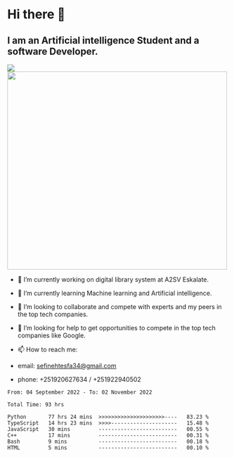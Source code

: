 # Hi there 👋
## I am an Artificial intelligence Student and a software Developer.
<img src = "https://github-readme-stats.vercel.app/api?username=sefinehtesfa34&&show_icons=true&title_color=ffffff&icon_color=bb2acf&text_color=daf7dc&bg_color=151515"/>
<img src="https://wakatime.com/share/@sefinehtesfa34/ae9674e3-b462-4438-9120-52fc3d0ffbbb.png" width ="500" height = "450"/>

- 🔭 I’m currently working on digital library system at A2SV Eskalate.
- 🌱 I’m currently learning Machine learning and Artificial intelligence.
- 👯 I’m looking to collaborate and compete with experts and my peers in the top tech companies.
- 🤔 I’m looking for help to get opportunities to compete in the top tech companies like Google.

- 📫 How to reach me: 
- email: sefinehtesfa34@gmail.com
- phone: +251920627634 / +251922940502
<!--START_SECTION:waka-->

```text
From: 04 September 2022 - To: 02 November 2022

Total Time: 93 hrs

Python       77 hrs 24 mins  >>>>>>>>>>>>>>>>>>>>>----   83.23 %
TypeScript   14 hrs 23 mins  >>>>---------------------   15.48 %
JavaScript   30 mins         -------------------------   00.55 %
C++          17 mins         -------------------------   00.31 %
Bash         9 mins          -------------------------   00.18 %
HTML         5 mins          -------------------------   00.10 %
```

<!--END_SECTION:waka-->
